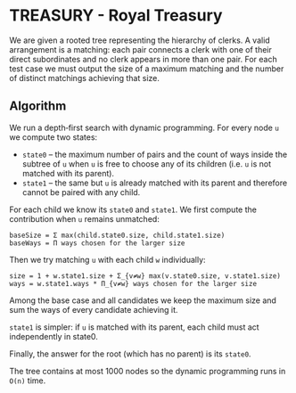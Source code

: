 # TREASURY - Royal Treasury

We are given a rooted tree representing the hierarchy of clerks.  A valid arrangement is a matching: each pair connects a clerk with one of their direct subordinates and no clerk appears in more than one pair.  For each test case we must output the size of a maximum matching and the number of distinct matchings achieving that size.

## Algorithm

We run a depth‑first search with dynamic programming.  For every node `u` we compute two states:

* `state0` – the maximum number of pairs and the count of ways inside the subtree of `u` when `u` is free to choose any of its children (i.e. `u` is not matched with its parent).
* `state1` – the same but `u` is already matched with its parent and therefore cannot be paired with any child.

For each child we know its `state0` and `state1`.  We first compute the contribution when `u` remains unmatched:

```
baseSize = Σ max(child.state0.size, child.state1.size)
baseWays = Π ways chosen for the larger size
```

Then we try matching `u` with each child `w` individually:

```
size = 1 + w.state1.size + Σ_{v≠w} max(v.state0.size, v.state1.size)
ways = w.state1.ways * Π_{v≠w} ways chosen for the larger size
```

Among the base case and all candidates we keep the maximum size and sum the ways of every candidate achieving it.

`state1` is simpler: if `u` is matched with its parent, each child must act independently in state0.

Finally, the answer for the root (which has no parent) is its `state0`.

The tree contains at most 1000 nodes so the dynamic programming runs in `O(n)` time.
